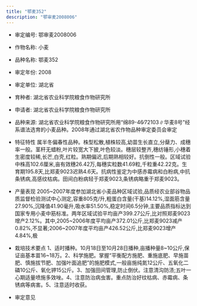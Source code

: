 ```yaml
---
title: "鄂麦352"
description: "鄂审麦2008006"
---
```

* 审定编号:  鄂审麦2008006

*  作物名称:  小麦

*  品种名称:  鄂麦352

*  审定年份:  2008

*  审定单位:  湖北省

* 育种者:  湖北省农业科学院粮食作物研究所

*  申请者:  湖北省农业科学院粮食作物研究所

*  品种来源:  湖北省农业科学院粮食作物研究所用“绵89-46∕72103∥华麦8号”经系谱法选育的小麦品种。2008年通过湖北省农作物品种审定委员会审定

*  特征特性
属半冬偏春性品种。株型松散,植株较高,幼苗生长直立,分蘖力、成穗率一般。茎秆无蜡粉,叶片较宽大下披,叶色较淡。穗层较整齐,穗纺锤形,小穗着生密度较稀,长芒,白壳,红粒。熟期偏迟,后期熟相较好。抗倒性一般。区域试验中株高102.6厘米,亩有效穗26.42万,每穗实粒数41.69粒,千粒重42.22克。生育期195.8天,比郑麦9023迟熟4.6天。抗病性鉴定为中感赤霉病和白粉病,中抗条锈病,高感纹枯病。田间白粉病轻于郑麦9023,条锈病略重于郑麦9023。

*  产量表现
2005~2007年度参加湖北省小麦品种区域试验,品质经农业部谷物品质监督检验测试中心测定,容重805克/升,粗蛋白含量(干基)14.12%,湿面筋含量27.90%,沉降值41.90毫升,吸水率51.50%,稳定时间6.5分钟,主要品质指标达到国家专用小麦中筋标准。两年区域试验平均亩产399.27公斤,比对照郑麦9023增产2.12%。其中,2005~2006年度平均亩产372.01公斤,比郑麦9023减产0.82%,不显著;2006~2007年度平均亩产426.52公斤,比郑麦9023增产4.84%,极

*  栽培技术要点
1、适时播种。10月18日至10月28日播种,亩播种量8~10公斤,保证亩基本苗16~18万。2、科学施肥。掌握“平衡配方施肥、重施底肥、早施苗肥、慎施拔节肥、加强叶面追肥”的施肥模式,一般亩施纯氮12公斤、五氧化二磷10公斤、氧化钾15公斤。3、加强田间管理,防止倒伏。注意清沟防渍;五叶一心期适量喷施多效唑。4、注意防治病虫害。重点防治好纹枯病、赤霉病、条锈病等病害。5、注意适时收获。

*  审定意见

